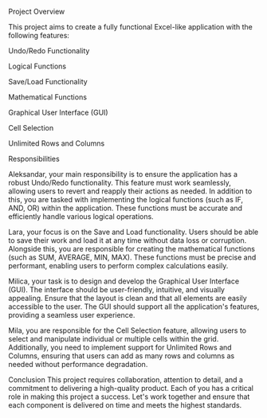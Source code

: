 Project Overview

This project aims to create a fully functional Excel-like application with the following features:

Undo/Redo Functionality

Logical Functions

Save/Load Functionality

Mathematical Functions

Graphical User Interface (GUI)

Cell Selection

Unlimited Rows and Columns

Responsibilities

Aleksandar,
your main responsibility is to ensure the application has a robust Undo/Redo functionality. This feature must work seamlessly, allowing users to revert and reapply their actions as needed. In addition to this, you are tasked with implementing the logical functions (such as IF, AND, OR) within the application. These functions must be accurate and efficiently handle various logical operations.


Lara,
your focus is on the Save and Load functionality. Users should be able to save their work and load it at any time without data loss or corruption. Alongside this, you are responsible for creating the mathematical functions (such as SUM, AVERAGE, MIN, MAX). These functions must be precise and performant, enabling users to perform complex calculations easily.

Milica,
your task is to design and develop the Graphical User Interface (GUI). The interface should be user-friendly, intuitive, and visually appealing. Ensure that the layout is clean and that all elements are easily accessible to the user. The GUI should support all the application's features, providing a seamless user experience.

Mila,
you are responsible for the Cell Selection feature, allowing users to select and manipulate individual or multiple cells within the grid. Additionally, you need to implement support for Unlimited Rows and Columns, ensuring that users can add as many rows and columns as needed without performance degradation.

Conclusion
This project requires collaboration, attention to detail, and a commitment to delivering a high-quality product. Each of you has a critical role in making this project a success. Let's work together and ensure that each component is delivered on time and meets the highest standards.


